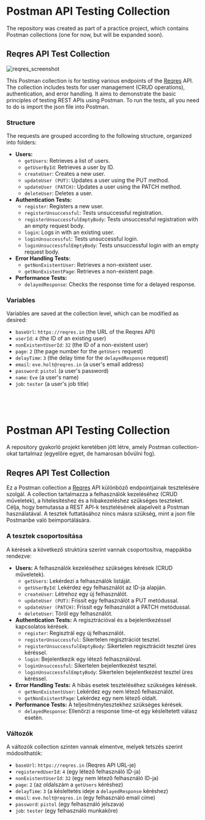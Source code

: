 # Postman API Testing Collection

The repository was created as part of a practice project, which contains Postman collections (one for now, but will be expanded soon).

## Reqres API Test Collection

![reqres_screenshot](https://github.com/user-attachments/assets/7f50909c-b931-451a-98ac-abb01380ffd4)

This Postman collection is for testing various endpoints of the [Reqres](https://reqres.in/) API. The collection includes tests for user management (CRUD operations), authentication, and error handling. It aims to demonstrate the basic principles of testing REST APIs using Postman. To run the tests, all you need to do is import the json file into Postman.

### Structure

The requests are grouped according to the following structure, organized into folders:
*   **Users:**
    *   `getUsers`: Retrieves a list of users.
    *   `getUserById`: Retrieves a user by ID.
    *   `createUser`: Creates a new user.
    *   `updateUser (PUT)`: Updates a user using the PUT method.
    *   `updateUser (PATCH)`: Updates a user using the PATCH method.
    *   `deleteUser`: Deletes a user.
*   **Authentication Tests:**
    *   `register`: Registers a new user.
    *   `registerUnsuccessful`: Tests unsuccessful registration.
    *   `registerUnsuccessfulEmptyBody`: Tests unsuccessful registration with an empty request body.
    *   `login`: Logs in with an existing user.
    *   `loginUnsuccessful`: Tests unsuccessful login.
    *   `loginUnsuccessfulEmptyBody`: Tests unsuccessful login with an empty request body.
*   **Error Handling Tests:**
    *   `getNonExistentUser`: Retrieves a non-existent user.
    *   `getNonExistentPage`: Retrieves a non-existent page.
*   **Performance Tests:**
    *   `delayedResponse`: Checks the response time for a delayed response.

### Variables

Variables are saved at the collection level, which can be modified as desired:
*   `baseUrl`: `https://reqres.in` (the URL of the Reqres API)
*   `userId`: `4` (the ID of an existing user)
*   `nonExistentUserId`: `32` (the ID of a non-existent user)
*   `page`: `2` (the page number for the `getUsers` request)
*   `delayTime`: `3` (the delay time for the `delayedResponse` request)
*   `email`: `eve.holt@reqres.in` (a user's email address)
*   `password`: `pistol` (a user's password)
*   `name`: `Eve` (a user's name)
*   `job`: `tester` (a user's job title)

#
#
<br>

# Postman API Testing Collection

A repository gyakorló projekt keretében jött létre, amely Postman collection-okat tartalmaz (egyelőre egyet, de hamarosan bővülni fog).

## Reqres API Test Collection

Ez a Postman collection a [Reqres](https://reqres.in/) API különböző endpointjainak tesztelésére szolgál. A collection tartalmazza a felhasználók kezeléséhez (CRUD műveletek), a hitelesítéshez és a hibakezeléshez szükséges teszteket. Célja, hogy bemutassa a REST API-k tesztelésének alapelveit a Postman használatával. A tesztek futtatásához nincs másra szükség, mint a json file Postmanbe való beimportálására.

### A tesztek csoportosítása

A kérések a következő struktúra szerint vannak csoportosítva, mappákba rendezve:
*   **Users:** A felhasználók kezeléséhez szükséges kérések (CRUD műveletek).
    *   `getUsers`: Lekérdezi a felhasználók listáját.
    *   `getUserById`: Lekérdez egy felhasználót az ID-ja alapján.
    *   `createUser`: Létrehoz egy új felhasználót.
    *   `updateUser (PUT)`: Frissít egy felhasználót a PUT metódussal.
    *   `updateUser (PATCH)`: Frissít egy felhasználót a PATCH metódussal.
    *   `deleteUser`: Töröl egy felhasználót.
*   **Authentication Tests:** A regisztrációval és a bejelentkezéssel kapcsolatos kérések.
    *   `register`: Regisztrál egy új felhasználót.
    *   `registerUnsuccessful`: Sikertelen regisztrációt tesztel.
    *   `registerUnsuccessfulEmptyBody`: Sikertelen regisztrációt tesztel üres kéréssel.
    *   `login`: Bejelentkezik egy létező felhasználóval.
    *   `loginUnsuccessful`: Sikertelen bejelentkezést tesztel.
     *   `loginUnsuccessfulEmptyBody`: Sikertelen bejelentkezést tesztel üres kéréssel.
*   **Error Handling Tests:** A hibás esetek teszteléséhez szükséges kérések.
    *   `getNonExistentUser`: Lekérdez egy nem létező felhasználót.
    *   `getNonExistentPage`: Lekérdez egy nem létező oldalt.
*   **Performance Tests:** A teljesítménytesztekhez szükséges kérések.
    *   `delayedResponse`: Ellenőrzi a response time-ot egy késleltetett válasz esetén.

### Változók

A változók collection szinten vannak elmentve, melyek tetszés szerint módosíthatók:
*   `baseUrl`: `https://reqres.in` (Reqres API URL-je)
*   `registeredUserId`: `4` (egy létező felhasználó ID-ja)
*   `nonExistentUserId`: `32` (egy nem létező felhasználó ID-ja)
*   `page`: `2` (az oldalszám a `getUsers` kéréshez)
*   `delayTime`: `3` (a késleltetés ideje a `delayedResponse` kéréshez)
*   `email`: `eve.holt@reqres.in` (egy felhasználó email címe)
*   `password`: `pistol` (egy felhasználó jelszava)
*   `job`: `tester` (egy felhasználó munkaköre)


